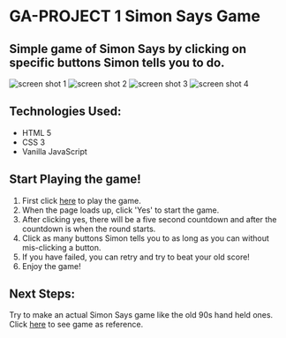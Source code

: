 # GA-PROJECT 1 Simon Says Game

## Simple game of Simon Says by clicking on specific buttons Simon tells you to do.

<img src="https://i.imgur.com/hdtNyTn.png" alt="screen shot 1" />

<img src="https://i.imgur.com/pBPnjee.png" alt="screen shot 2" />

<img src="https://i.imgur.com/1bD8geg.png" alt="screen shot 3" />

<img src="https://i.imgur.com/I6ovrv1.png" alt="screen shot 4" />          

## Technologies Used:
* HTML 5
* CSS 3
* Vanilla JavaScript

## Start Playing the game!
1. First click [here](https://jamesjkim88.github.io/GA-Project-1-Simon-Says/) to play the game.
2. When the page loads up, click 'Yes' to start the game.
3. After clicking yes, there will be a five second countdown and after the countdown is when the round starts.
4. Click as many buttons Simon tells you to as long as you can without mis-clicking a button.
5. If you have failed, you can retry and try to beat your old score!
6. Enjoy the game!

## Next Steps:
Try to make an actual Simon Says game like the old 90s hand held ones. Click [here](https://www.amazon.com/Basic-Fun-Electronic-Digital-Diameter/dp/B01MRNSRWK/ref=asc_df_B01MRNSRWK/?tag=hyprod-20&linkCode=df0&hvadid=312166773530&hvpos=&hvnetw=g&hvrand=5475797188246223501&hvpone=&hvptwo=&hvqmt=&hvdev=c&hvdvcmdl=&hvlocint=&hvlocphy=9032191&hvtargid=pla-568512768449&psc=1&tag=&ref=&adgrpid=60661147365&hvpone=&hvptwo=&hvadid=312166773530&hvpos=&hvnetw=g&hvrand=5475797188246223501&hvqmt=&hvdev=c&hvdvcmdl=&hvlocint=&hvlocphy=9032191&hvtargid=pla-568512768449) to see game as reference.